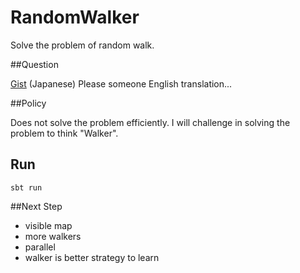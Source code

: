 RandomWalker
============

Solve the problem of random walk.

##Question

[Gist](https://gist.github.com/3671661) (Japanese) 
Please someone English translation...

##Policy

Does not solve the problem efficiently.
I will challenge in solving the problem to think "Walker".

## Run

    sbt run

##Next Step
* visible map
* more walkers
* parallel
* walker is better strategy to learn
